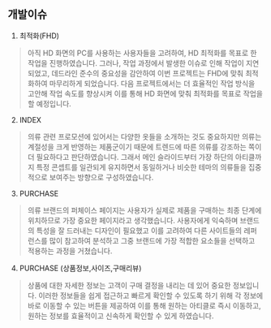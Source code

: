 ## 개발이슈

1. 최적화(FHD)
>아직 HD 화면의 PC를 사용하는 사용자들을 고려하여, HD 최적화를 목표로 한 작업을 진행하였습니다. 그러나, 작업 과정에서 발생한 이슈로 인해 작업이 지연되었고,
 데드라인 준수의 중요성을 감안하여 이번 프로젝트는 FHD에 맞춰 최적화하여 마무리하게 되었습니다. 다음 프로젝트에서는 더 효율적인 작업 방식을 고안해 작업 속도를 향상시켜 이를 통해 HD 화면에 맞춰 최적화를 목표로 작업을 할 예정입니다.

2. INDEX
>의류 관련 프로모션에 있어서는 다양한 옷들을 소개하는 것도 중요하지만
의류는 계절성을 크게 반영하는 제품군이기 때문에 트렌드에 따른 의류를 강조하는 쪽이 더 필요하다고 판단하였습니다.
그래서 메인 슬라이드부터 가장 하단의 아티클까지 특정 콘셉트를 일관되게 유지하면서 동일하거나 비슷한 테마의 의류들을 집중적으로 보여주는 방향으로 구성하였습니다. 

3. PURCHASE
> 의류 브랜드의 퍼체이스 페이지는 사용자가 실제로 제품을 구매하는 최종 단계에 위치하므로 가장 중요한 페이지라고 생각했습니다.
> 사용자에게 익숙하며 브랜드의 특성을 잘 드러내는 디자인이 필요했고 이를 고려하여 다른 사이트들의 레퍼런스를 많이 참고하여 분석하고 그중 브랜드에 가장 적합한 요소들을 선택하고 적용하는 과정을 거쳤습니다.

4. PURCHASE (상품정보,사이즈,구매리뷰)
> 상품에 대한 자세한 정보는 고객이 구매 결정을 내리는 데 있어 중요한 정보입니다.
이러한 정보들을 쉽게 접근하고 빠르게 확인할 수 있도록 하기 위해 각 정보에 바로 이동할 수 있는 버튼을 제공하여
이를 통해 원하는 아티클로 즉시 이동하고, 원하는 정보를 효율적이고 신속하게 확인할 수 있게 하였습니다.
